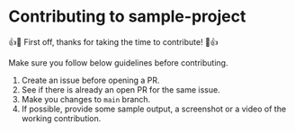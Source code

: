 # Contributing to sample-project

:+1::tada: First off, thanks for taking the time to contribute! :tada::+1:

Make sure you follow below guidelines before contributing.

1. Create an issue before opening a PR.
2. See if there is already an open PR for the same issue.
3. Make you changes to `main` branch.
4. If possible, provide some sample output, a screenshot or a video of the working contribution.
